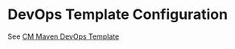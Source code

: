 # DevOps Template Configuration

See [CM Maven DevOps Template](https://git.scc.kit.edu/cm-tm/cm-team/1-1.cmdocumentation/1.templates/2.devops/maven)